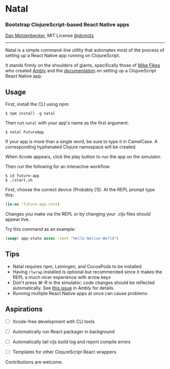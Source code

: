 # Natal
### Bootstrap ClojureScript-based React Native apps
[Dan Motzenbecker](http://oxism.com), MIT License
[@dcmotz](https://twitter.com/dcmotz)

---

Natal is a simple command-line utility that automates most of the process of
setting up a React Native app running on ClojureScript.

It stands firmly on the shoulders of giants, specifically those of
[Mike Fikes](http://blog.fikesfarm.com) who created
[Ambly](https://github.com/omcljs/ambly) and the
[documentation](https://github.com/omcljs/ambly/wiki/ClojureScript-React-Native-Quick-Start)
on setting up a ClojureScript React Native app.


## Usage
First, install the CLI using npm:

```
$ npm install -g natal
```

Then run `natal` with your app's name as the first argument:

```
$ natal FutureApp
```

If your app is more than a single word, be sure to type it in CamelCase.
A corresponding hyphenated Clojure namespace will be created.

When Xcode appears, click the play button to run the app on the simulator.

Then run the following for an interactive workflow:

```
$ cd future-app
$ ./start.sh
```

First, choose the correct device (Probably [1]). At the REPL prompt type this:

```clojure
(in-ns 'future-app.core)
```

Changes you make via the REPL or by changing your .cljs files should appear live.

Try this command as an example:

```clojure
(swap! app-state assoc :text "Hello Native World")
```


## Tips
- Natal requires npm, Leiningen, and CocoaPods to be installed
- Having `rlwrap` installed is optional but recommended since it makes the REPL
a much nicer experience with arrow keys
- Don't press ⌘-R in the simulator; code changes should be reflected automatically.
See [this issue](https://github.com/omcljs/ambly/issues/97) in Ambly for details.
- Running multiple React Native apps at once can cause problems


## Aspirations
- [ ] Xcode-free development with CLI tools
- [ ] Automatically run React packager in background
- [ ] Automatically tail cljs build log and report compile errors
- [ ] Templates for other ClojureScript React wrappers


Contributions are welcome.
